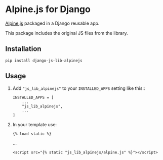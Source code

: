 # Alpine.js for Django

[Alpine.js](TODO) packaged in a Django reusable app.

This package includes the original JS files from the library.


## Installation

    pip install django-js-lib-alpinejs

## Usage

1. Add `"js_lib_alpinejs"` to your `INSTALLED_APPS` setting like this::

       INSTALLED_APPS = [
           ...
           "js_lib_alpinejs",
           ...
       ]

2. In your template use:
   
       {% load static %}
   
   ...
   
       <script src="{% static "js_lib_alpinejs/alpine.js" %}"></script>
